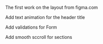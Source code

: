 The first work on the layout from figma.com

Add text animation for the header title

Add validations for Form

Add smooth sccroll for sections
